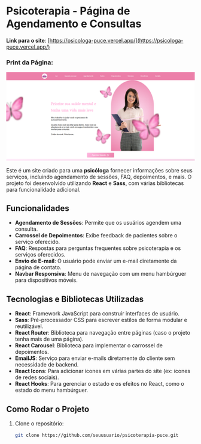# Psicoterapia - Página de Agendamento e Consultas

**Link para o site**: [https://psicologa-puce.vercel.app/](https://psicologa-puce.vercel.app/)

### Print da Página:

![Imagem da pagina](./src/assets/print.png)  

Este é um site criado para uma **psicóloga** fornecer informações sobre seus serviços, incluindo agendamento de sessões, FAQ, depoimentos, e mais. O projeto foi desenvolvido utilizando **React** e **Sass**, com várias bibliotecas para funcionalidade adicional.

## Funcionalidades

- **Agendamento de Sessões**: Permite que os usuários agendem uma consulta.
- **Carrossel de Depoimentos**: Exibe feedback de pacientes sobre o serviço oferecido.
- **FAQ**: Respostas para perguntas frequentes sobre psicoterapia e os serviços oferecidos.
- **Envio de E-mail**: O usuário pode enviar um e-mail diretamente da página de contato.
- **Navbar Responsiva**: Menu de navegação com um menu hambúrguer para dispositivos móveis.

## Tecnologias e Bibliotecas Utilizadas

- **React**: Framework JavaScript para construir interfaces de usuário.
- **Sass**: Pré-processador CSS para escrever estilos de forma modular e reutilizável.
- **React Router**: Biblioteca para navegação entre páginas (caso o projeto tenha mais de uma página).
- **React Carousel**: Biblioteca para implementar o carrossel de depoimentos.
- **EmailJS**: Serviço para enviar e-mails diretamente do cliente sem necessidade de backend.
- **React Icons**: Para adicionar ícones em várias partes do site (ex: ícones de redes sociais).
- **React Hooks**: Para gerenciar o estado e os efeitos no React, como o estado do menu hambúrguer.

## Como Rodar o Projeto

1. Clone o repositório:
   ```bash
   git clone https://github.com/seuusuario/psicoterapia-puce.git
